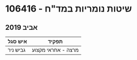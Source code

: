 # 106416 - שיטות נומריות במד"ח

## אביב 2019

| איש סגל | תפקיד |
| ---- | ---- |
| גביש ניר | מרצה - אחראי מקצוע |

